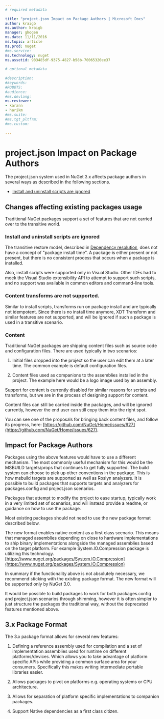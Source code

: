 ```yaml
--- 
# required metadata 
 
title: "project.json Impact on Package Authors | Microsoft Docs"
author: kraigb 
ms.author: kraigb 
manager: ghogen 
ms.date: 11/11/2016 
ms.topic: article 
ms.prod: nuget 
#ms.service: 
ms.technology: nuget 
ms.assetid: 983485df-9375-4827-b58b-70065320ee37
 
# optional metadata 
 
#description: 
#keywords: 
#ROBOTS: 
#audience: 
#ms.devlang: 
ms.reviewer:  
- karann 
- harikm 
#ms.suite:  
#ms.tgt_pltfrm: 
#ms.custom: 
 
---
```


# project.json Impact on Package Authors

The project.json system used in NuGet 3.x affects package authors in several ways as described in the following sections.

- [Install and uninstall scripts are ignored](#install-and-uninstall-scripts-are-ignored)


## Changes affecting existing packages usage

Traditional NuGet packages support a set of features that are not carried over to the transitive world.

### Install and uninstall scripts are ignored

The transitive restore model, described in [Dependency resolution](../consume-packages/dependency-resolution.md#dependency-resolution-in-nuget-3x), does not have a concept of "package install time". A package is either present or not present, but there is no consistent process that occurs when a package is installed.

Also, install scripts were supported only in Visual Studio. Other IDEs had to mock the Visual Studio extensibility API to attempt to support such scripts, and no support was available in common editors and command-line tools.

### Content transforms are not supported.

Similar to install scripts, transforms run on package install and are typically not idempotent. Since there is no install time anymore, XDT Transform and similar features are not supported, and will be ignored if such a package is used in a transitive scenario.


### Content

Traditional NuGet packages are shipping content files such as source code and configuration files. There are used typically in two scenarios:

1. Initial files dropped into the project so the user can edit them at a later time. The common example is default configuration files.

2. Content files used as companions to the assemblies installed in the project. The example here would be a logo image used by an assembly.

Support for content is currently disabled for similar reasons for scripts and transforms, but we are in the process of designing support for content.

Content files can still be carried inside the packages, and will be ignored currently, however the end user can still copy them into the right spot.

You can see one of the proposals for bringing back content files, and follow its progress, here: [https://github.com/NuGet/Home/issues/627](https://github.com/NuGet/Home/issues/627).

## Impact for Package Authors

Packages using the above features would have to use a different mechanism. The most commonly useful mechanism for this would be the MSBUILD targets/props that continues to get fully supported. The build system can choose to pick up other conventions in the package. This is how msbuild targets are supported as well as Roslyn analyzers. It is possible to build packages that supports targets and analyzers for packages.config and project.json scenarios.

Packages that attempt to modify the project to ease startup, typically work in a very limited set of scenarios, and will instead provide a readme, or guidance on how to use the package.

Most existing packages should not need to use the new package format described below.

The new format enables native content as a first class scenario. This means that managed assemblies depending on close to hardware implementations to ship binary implementations alongside the managed assemblies based on the target platform. For example System.IO.Compression package is utilizing this technology. [https://www.nuget.org/packages/System.IO.Compression](https://www.nuget.org/packages/System.IO.Compression)

In summary if the functionality above is not absolutely necessary, we recommend sticking with the existing package format. The new format will be supported only by NuGet 3.0.

It would be possible to build packages to work for both packages.config and project.json scenarios through shimming, however it is often simpler to just structure the packages the traditional way, without the deprecated features mentioned above.


## 3.x Package Format  ##

The 3.x package format allows for several new features:

1. Defining a reference assembly used for compilation and a set of implementation assemblies used for runtime on different platforms/devices. Which allows you to take advantage of platform specific APIs while providing a common surface area for your consumers. Specifically this makes writing intermediate portable libraries easier.

2. Allows packages to pivot on platforms e.g. operating systems or CPU architecture.

3. Allows for separation of platform specific implementations to companion packages.

4. Support Native dependencies as a first class citizen.